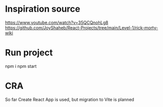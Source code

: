 # Inspiration source
https://www.youtube.com/watch?v=35QCQnohLg8
https://github.com/JoyShaheb/React-Projects/tree/main/Level-1/rick-morty-wiki

# Run project
npm i
npm start

# CRA
So far Create React App is used, but migration to Vite is planned